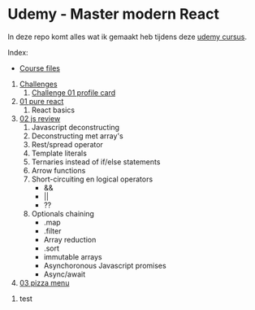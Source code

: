 <br></br>

# Udemy - Master modern React

In deze repo komt alles wat ik gemaakt heb tijdens deze [udemy cursus](https://www.udemy.com/course/the-ultimate-react-course/).

Index:

- [Course files](./ultimate-react-course-main-github/)

1. [Challenges](./Challenges/)
   1. [Challenge 01 profile card](./Challenges/challenge-01-profilecard/)
2. [01 pure react](./01-pure-react/)
   1. React basics
3. [02 js review](./02-js-review/)
   1. Javascript deconstructing
   2. Deconstructing met array's
   3. Rest/spread operator
   4. Template literals
   5. Ternaries instead of if/else statements
   6. Arrow functions
   7. Short-circuiting en logical operators
      - &&
      - ||
      - ??
   8. Optionals chaining
      - .map
      - .filter
      - Array reduction
      - .sort
      - immutable arrays
      - Asynchoronous Javascript promises
      - Async/await
4. [03 pizza menu](./03-pizza-menu/)


<ol>
   <li>test</li>
</ol>